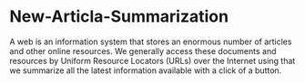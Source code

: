 # New-Articla-Summarization
A web is an information system that stores an enormous number of articles and other online resources.  We generally access these documents and resources by Uniform Resource Locators (URLs) over the Internet using that we summarize all the latest information available with a click of a button.

